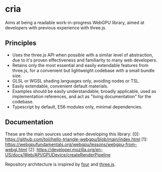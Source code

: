 # cria

Aims at being a readable work-in-progress WebGPU library, aimed at developers with previous experience with three.js.

## Principles

- Uses the three.js API when possible with a similar level of abstraction, due to it's proven effectiveness and familiarity to many web developers.
- Retains only the most essential and easily extendable features from three.js, for a convenient but lightweight codebase with a small bundle size.
- GLSL or WGSL shading languages only, avoiding nodes or TSL.
- Easily extendable, convenient default materials.
- Examples should be easily understandable, broadly applicable, used as implementation references, and act as "living documentation" for the codebase.
- Typescript by default, ES6 modules only, minimal dependencies.

## Documentation

These are the main sources used when developing this library:
[0]: https://github.com/toji/hello-triangle-webgpu/blob/main/index.html
[1]: https://webgpufundamentals.org/webgpu/lessons/webgpu-from-webgl.html
[2]: https://developer.mozilla.org/en-US/docs/Web/API/GPUDevice/createRenderPipeline

Repository architecture is inspired by [four](https://github.com/CodyJasonBennett/four) and [three.js](https://github.com/mrdoob/three).